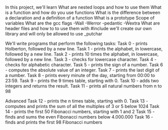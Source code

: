 In this project, we'll learn
What are nested loops and how to use them
What is a function and how do you use functions
What is the difference between a declaration and a definition of a function
What is a prototype
Scope of variables
What are the gcc flags -Wall -Werror -pedantic -Wextra
What are header files and how to to use them with #include
we'll create our own library and will only be allowed to use _putchar

We'll write programs that perform the following tasks:
Task 0 - prints Holberton, followed by a new line.
Task 1 - prints the alphabet, in lowercase, followed by a new line.
Task 2 - prints 10 times the alphabet, in lowercase, followed by a new line.
Task 3 - checks for lowercase character.
Task 4 - checks for alphabetic character.
Task 5 - prints the sign of a number.
Task 6 - computes the absolute value of an integer.
Task 7 - prints the last digit of a number.
Task 8 - prints every minute of the day, starting from 00:00 to 23:59.
Task 9 - prints the 9 times table, starting with 0.
Task 10 - adds two integers and returns the result.
Task 11 - prints all natural numbers from n to 98

Advanced
Task 12 - prints the n times table, starting with 0.
Task 13 - computes and prints the sum of all the multiples of 3 or 5 below 1024
Task 14 - prints the first 50 Fibonacci numbers, starting with 1 and 2
Task 15 - finds and sums the even Fibonacci numbers below 4.000.000
Task 16 - finds and prints the first 98 Fibonacci numbers